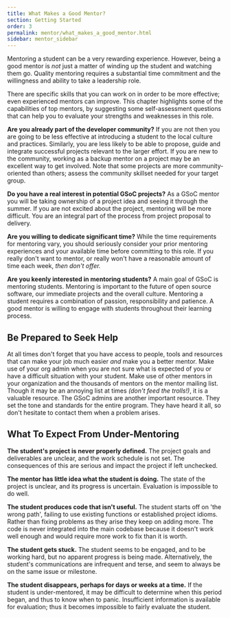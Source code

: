 ```yaml
---
title: What Makes a Good Mentor?
section: Getting Started
order: 3
permalink: mentor/what_makes_a_good_mentor.html
sidebar: mentor_sidebar
---
```


Mentoring a student can be a very rewarding experience. However, being a good mentor is *not* just a matter of winding up the student and watching them go. Quality mentoring requires a substantial time commitment and the willingness and ability to take a leadership role.

There are specific skills that you can work on in order to be more effective; even experienced mentors can improve. This chapter highlights some of the capabilities of top mentors, by suggesting some self-assessment questions that can help you to evaluate your strengths and weaknesses in this role.

**Are you already part of the developer community?** If you are not then you are going to be less effective at introducing a student to the local culture and practices. Similarly, you are less likely to be able to propose, guide and integrate successful projects relevant to the larger effort. If you are new to the community, working as a backup mentor on a project may be an excellent way to get involved.  Note that some projects are more community-oriented than others; assess the community skillset needed for your target group.

**Do you have a real interest in potential GSoC projects?** As a GSoC mentor you will be taking ownership of a project idea and seeing it through the summer. If you are not excited about the project, mentoring will be more difficult. You are an integral part of the process from project proposal to delivery.

**Are you willing to dedicate significant time?** While the time requirements for mentoring vary, you should seriously consider your prior mentoring experiences and your available time before committing to this role. If you really don't want to mentor, or really won't have a reasonable amount of time each week, *then don't offer.*

**Are you keenly interested in mentoring students?** A main goal of GSoC is mentoring students. Mentoring is important to the future of open source software, our immediate projects and the overall culture. Mentoring a student requires a combination of passion, responsibility and patience. A good mentor is willing to engage with students throughout their learning process.


## Be Prepared to Seek Help

At all times don't forget that you have access to people, tools and resources that can make your job much easier *and* make you a better mentor. Make use of your org admin when you are not sure what is expected of you or have a difficult situation with your student. Make use of other mentors in your organization and the thousands of mentors on the mentor mailing list. Though it may be an annoying list at times *(don't feed the trolls!)*, it is a valuable resource. The GSoC admins are another important resource. They set the tone and standards for the entire program. They have heard it all, so don't hesitate to contact them when a problem arises.


## What To Expect From Under-Mentoring

**The student's project is never properly defined.** The project goals and deliverables are unclear, and the work schedule is not set. The consequences of this are serious and impact the project if left unchecked.

**The mentor has little idea what the student is doing.** The state of the project is unclear, and its progress is uncertain. Evaluation is impossible to do well.

**The student produces code that isn't useful.**  The student starts off on 'the wrong path',  failing to use existing functions or established project idioms.  Rather than fixing problems as they arise they keep on adding more.  The code is never integrated into the main codebase because it doesn't work well enough and would require more work to fix than it is worth.

**The student gets stuck.** The student seems to be engaged, and to be working hard, but no apparent progress is being made. Alternatively, the student's communications are infrequent and terse, and seem to always be on the same issue or milestone.

**The student disappears, perhaps for days or weeks at a time.** If the student is under-mentored, it may be difficult to determine when this period began, and thus to know when to panic. Insufficient information is available for evaluation; thus it becomes impossible to fairly evaluate the student.


